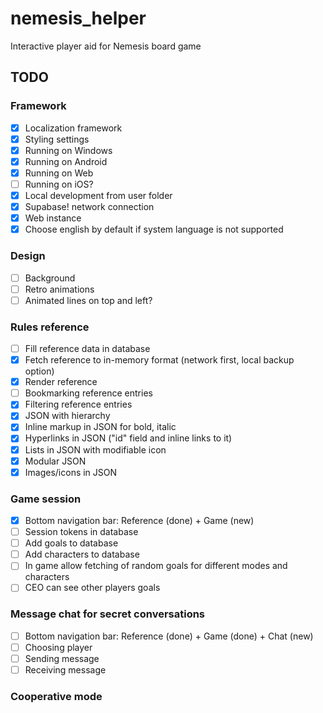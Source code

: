 # nemesis_helper

Interactive player aid for Nemesis board game

## TODO

### Framework

- [x] Localization framework
- [x] Styling settings
- [x] Running on Windows
- [x] Running on Android
- [x] Running on Web
- [ ] Running on iOS?
- [x] Local development from user folder
- [x] Supabase! network connection
- [x] Web instance
- [x] Choose english by default if system language is not supported

### Design

- [ ] Background
- [ ] Retro animations
- [ ] Animated lines on top and left?

### Rules reference

- [ ] Fill reference data in database
- [x] Fetch reference to in-memory format (network first, local backup option)
- [x] Render reference
- [ ] Bookmarking reference entries
- [x] Filtering reference entries
- [x] JSON with hierarchy
- [x] Inline markup in JSON for bold, italic
- [x] Hyperlinks in JSON ("id" field and inline links to it)
- [x] Lists in JSON with modifiable icon
- [x] Modular JSON
- [x] Images/icons in JSON

### Game session

- [x] Bottom navigation bar: Reference (done) + Game (new)
- [ ] Session tokens in database
- [ ] Add goals to database
- [ ] Add characters to database
- [ ] In game allow fetching of random goals for different modes and characters
- [ ] CEO can see other players goals

### Message chat for secret conversations

- [ ] Bottom navigation bar: Reference (done) + Game (done) + Chat (new)
- [ ] Choosing player
- [ ] Sending message
- [ ] Receiving message

### Cooperative mode